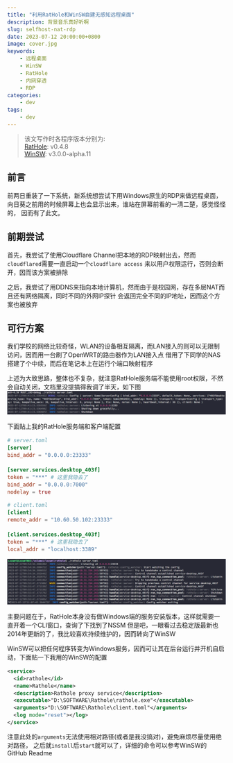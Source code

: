 ```yaml
---
title: "利用RatHole和WinSW自建无感知远程桌面"
description: 背景音乐真好听啊
slug: selfhost-nat-rdp
date: 2023-07-12 20:00:00+0800
image: cover.jpg
keywords:
    - 远程桌面
    - WinSW
    - RatHole
    - 内网穿透
    - RDP
categories:
    - dev
tags:
    - dev
---
```


> 该文写作时各程序版本分别为:  
> [RatHole](https://github.com/rapiz1/rathole/): v0.4.8  
> [WinSW](https://github.com/winsw/winsw/): v3.0.0-alpha.11  

## 前言
前两日重装了一下系统，新系统想尝试下用Windows原生的RDP来做远程桌面，
向日葵之前用的时候屏幕上也会显示出来，谁站在屏幕前看的一清二楚，感觉怪怪的，
因而有了此文。

## 前期尝试
首先，我尝试了使用Cloudflare Channel把本地的RDP映射出去，然而`cloudflared`需要一直启动一个`cloudflare access`
来以用户权限运行，否则会断开，因而该方案被排除

之后，我尝试了用DDNS来指向本地计算机，然而由于是校园网，存在多层NAT而且还有网络隔离，同时不同的外网IP探针
会返回完全不同的IP地址，因而这个方案也被放弃

## 可行方案
我们学校的网络比较奇怪，WLAN的设备相互隔离，而LAN接入的则可以无限制访问，因而用一台刷了OpenWRT的路由器作为LAN接入点
借用了下同学的NAS搭建了个中续，而后在笔记本上在运行个端口映射程序

上述为大致思路，整体也不复杂，就注意RatHole服务端不能使用root权限，不然会自动关闭，文档里没提搞得我调了半天，如下图
![root权限运行RatHole](rathole_root.png)

下面贴上我的RatHole服务端和客户端配置
```toml
# server.toml
[server]
bind_addr = "0.0.0.0:23333"

[server.services.desktop_403f]
token = "***" # 这里我隐去了
bind_addr = "0.0.0.0:7000"
nodelay = true
```

```toml
# client.toml
[client]
remote_addr = "10.60.50.102:23333"

[client.services.desktop_403f]
token = "***" # 这里我隐去了
local_addr = "localhost:3389"
```

![成功链接运行](rathole_success.png)

主要问题在于，RatHole本身没有做Windows端的服务安装版本，这样就需要一直开着一个CLI窗口，查询了下找到了NSSM
但是吧，一眼看过去稳定版最新也2014年更新的了，我比较喜欢持续维护的，因而转向了WinSW

WinSW可以把任何程序转变为Windows服务，因而可让其在后台运行并开机自启动，下面贴一下我用的WinSW的配置
```xml
<service>
  <id>rathole</id>
  <name>Rathole</name>
  <description>Rathole proxy service</description>
  <executable>"D:\SOFTWARE\Rathole\rathole.exe"</executable>
  <arguments>"D:\SOFTWARE\Rathole\client.toml"</arguments>
  <log mode="reset"></log>
</service>
```
注意此处的`arguments`无法使用相对路径(或者是我没搞对)，避免麻烦尽量使用绝对路径，
之后就`install`后`start`就可以了，详细的命令可以参考WinSW的GitHub Readme